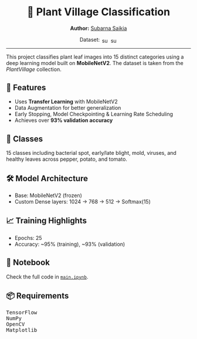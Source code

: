 <div align=center>
  <h1>🌿 Plant Village Classification</h1>
  <p><strong>Author:</strong> <a href="https://www.kaggle.com/subarnasaikia" target="blank">Subarna Saikia</a></p>
  <p>Dataset: 
    <a href="https://www.kaggle.com/datasets/emmarex/plantdisease" target="blank"><img align="center" src="https://raw.githubusercontent.com/rahuldkjain/github-profile-readme-generator/master/src/images/icons/Social/kaggle.svg" alt="subarnasaikia" height="15" width="20" /></a>
    <a href="https://github.com/spMohanty/PlantVillage-Dataset/tree/master/raw/color" target="blank"><img align="center" src="https://raw.githubusercontent.com/rahuldkjain/github-profile-readme-generator/master/src/images/icons/Social/github.svg" alt="subarnasaikia" height="15" width="20" /></a>
  </p>
</div>
<hr/>

<p>This project classifies plant leaf images into 15 distinct categories using a deep learning model built on <strong>MobileNetV2</strong>. The dataset is taken from the <em>PlantVillage</em> collection.</p>

<h2>🚀 Features</h2>
<ul>
  <li>Uses <strong>Transfer Learning</strong> with MobileNetV2</li>
  <li>Data Augmentation for better generalization</li>
  <li>Early Stopping, Model Checkpointing & Learning Rate Scheduling</li>
  <li>Achieves over <strong>93% validation accuracy</strong></li>
</ul>

<h2>🧠 Classes</h2>
<p>15 classes including bacterial spot, early/late blight, mold, viruses, and healthy leaves across pepper, potato, and tomato.</p>

<h2>🛠️ Model Architecture</h2>
<ul>
  <li>Base: MobileNetV2 (frozen)</li>
  <li>Custom Dense layers: 1024 → 768 → 512 → Softmax(15)</li>
</ul>

<h2>📈 Training Highlights</h2>
<ul>
  <li>Epochs: 25</li>
  <li>Accuracy: ~95% (training), ~93% (validation)</li>
</ul>

<h2>🔗 Notebook</h2>
<p>Check the full code in <a href="main.ipynb"><code>main.ipynb</code></a>.</p>

<h2>📦 Requirements</h2>
<pre>
TensorFlow
NumPy
OpenCV
Matplotlib
</pre>

